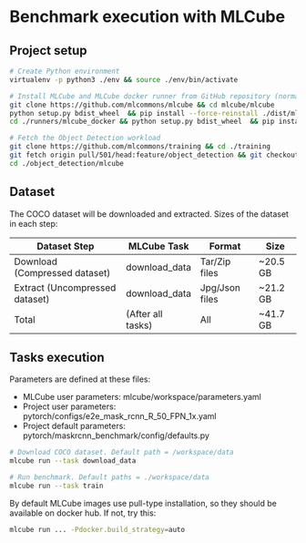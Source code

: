 # Benchmark execution with MLCube

## Project setup

```bash
# Create Python environment 
virtualenv -p python3 ./env && source ./env/bin/activate

# Install MLCube and MLCube docker runner from GitHub repository (normally, users will just run `pip install mlcube mlcube_docker`)
git clone https://github.com/mlcommons/mlcube && cd mlcube/mlcube
python setup.py bdist_wheel  && pip install --force-reinstall ./dist/mlcube-* && cd ..
cd ./runners/mlcube_docker && python setup.py bdist_wheel  && pip install --force-reinstall --no-deps ./dist/mlcube_docker-* && cd ../../..

# Fetch the Object Detection workload
git clone https://github.com/mlcommons/training && cd ./training
git fetch origin pull/501/head:feature/object_detection && git checkout feature/object_detection
cd ./object_detection/mlcube
```

## Dataset

The COCO dataset will be downloaded and extracted. Sizes of the dataset in each step:

| Dataset Step                   | MLCube Task       | Format         | Size     |
|--------------------------------|-------------------|----------------|----------|
| Download (Compressed dataset)  | download_data     | Tar/Zip files  | ~20.5 GB |
| Extract (Uncompressed dataset) | download_data     | Jpg/Json files | ~21.2 GB |
| Total                          | (After all tasks) | All            | ~41.7 GB |

## Tasks execution

Parameters are defined at these files:

* MLCube user parameters: mlcube/workspace/parameters.yaml
* Project user parameters: pytorch/configs/e2e_mask_rcnn_R_50_FPN_1x.yaml
* Project default parameters: pytorch/maskrcnn_benchmark/config/defaults.py

```bash
# Download COCO dataset. Default path = /workspace/data
mlcube run --task download_data

# Run benchmark. Default paths = ./workspace/data
mlcube run --task train
```

By default MLCube images use pull-type installation, so they should be available on docker hub. If not, try this:

```bash
mlcube run ... -Pdocker.build_strategy=auto
```
